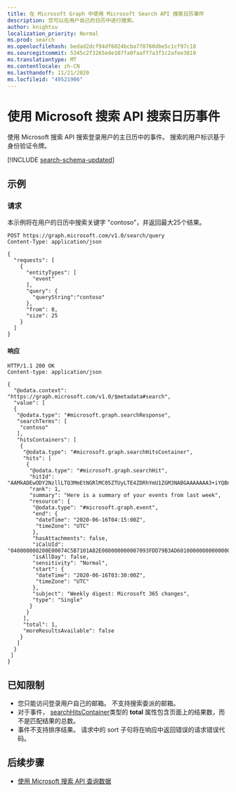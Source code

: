 ```yaml
---
title: 在 Microsoft Graph 中使用 Microsoft Search API 搜索日历事件
description: 您可以在用户自己的日历中进行搜索。
author: knightsu
localization_priority: Normal
ms.prod: search
ms.openlocfilehash: bedad2dcf94df6024bcba7f0760dbe5c1cf97c18
ms.sourcegitcommit: 5345c2f3265ede107fa0faaff7a3f1c2afee3810
ms.translationtype: MT
ms.contentlocale: zh-CN
ms.lasthandoff: 11/21/2020
ms.locfileid: "49521906"
---
```

# <a name="use-the-microsoft-search-api-to-search-calendar-events"></a>使用 Microsoft 搜索 API 搜索日历事件

使用 Microsoft 搜索 API 搜索登录用户的主日历中的事件。 搜索的用户标识基于身份验证令牌。

[!INCLUDE [search-schema-updated](../includes/search-schema-updated.md)]

## <a name="example"></a>示例

### <a name="request"></a>请求

本示例将在用户的日历中搜索关键字 "contoso"，并返回最大25个结果。

```HTTP
POST https://graph.microsoft.com/v1.0/search/query
Content-Type: application/json

{
  "requests": [
    {
      "entityTypes": [
        "event"
      ],
      "query": {
        "queryString":"contoso"
      },
      "from": 0,
      "size": 25
    }
  ]
}
```

#### <a name="response"></a>响应

```HTTP
HTTP/1.1 200 OK
Content-type: application/json

{
  "@odata.context": "https://graph.microsoft.com/v1.0/$metadata#search",
  "value": [
  {
   "@odata.type": "#microsoft.graph.searchResponse",
   "searchTerms": [
    "contoso"
   ],
   "hitsContainers": [
    {
     "@odata.type": "#microsoft.graph.searchHitsContainer",
     "hits": [
      {
       "@odata.type": "#microsoft.graph.searchHit",
       "hitId": "AAMkADEwODY2NzllLTQ3MmEtNGRlMC05ZTUyLTE4ZDRhYmU1ZGM3NABGAAAAAAA3+iYQBnJnQabRVDelNhnzBwAejhWkAOAxQ6M4c1c9NwfrAAAAAAENAAAejhWkAOAxQ6M4c1c9NwfrAABbUZLJAAA=",
       "rank": 1,
       "summary": "Here is a summary of your events from last week",
       "resource": {
        "@odata.type": "#microsoft.graph.event",
        "end": {
         "dateTime": "2020-06-16T04:15:00Z",
         "timeZone": "UTC"
        },
        "hasAttachments": false,
        "iCalUId": "040000008200E00074C5B7101A82E008000000007093FDD79B3AD60100000000000000001000000036DAA2262EB4E04DA27DA77985FB8251",
        "isAllDay": false,
        "sensitivity": "Normal",
        "start": {
         "dateTime": "2020-06-16T03:30:00Z",
         "timeZone": "UTC"
        },
        "subject": "Weekly digest: Microsoft 365 changes",
        "type": "Single"
       }
      }
     ],
     "total": 1,
     "moreResultsAvailable": false
    }
   ]
  }
 ]
}
```

## <a name="known-limitations"></a>已知限制

- 您只能访问登录用户自己的邮箱。 不支持搜索委派的邮箱。
- 对于事件， [searchHitsContainer](/graph/api/resources/searchhitscontainer)类型的 **total** 属性包含页面上的结果数，而不是匹配结果的总数。
- 事件不支持排序结果。 请求中的 sort 子句将在响应中返回错误的请求错误代码。

## <a name="next-steps"></a>后续步骤

- [使用 Microsoft 搜索 API 查询数据](/graph/api/resources/search-api-overview)
